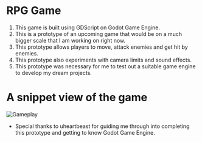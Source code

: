 # RPG Game 
1. This game is built using GDScript on Godot Game Engine.
2. This is a prototype of an upcoming game that would be on a much bigger scale that I am working on right now.
3. This prototype allows players to move, attack enemies and get hit by enemies.
4. This prototype also experiments with camera limits and sound effects.
5. This prototype was necessary for me to test out a suitable game engine to develop my dream projects.

# A snippet view of the game
![Gameplay](https://ibb.co/SVG6JP1)

- Special thanks to uheartbeast for guiding me through into completing this prototype and getting to know Godot Game Engine.
